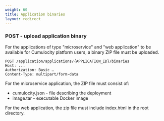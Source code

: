 ```yaml
---
weight: 60
title: Application binaries
layout: redirect
---
```


### POST - upload application binary

For the applications of type "microservice" and "web application" to be available for Cumulocity platform users, a binary ZIP file must be uploaded.

```http
POST /application/applications/{APPLICATION_ID}/binaries
Host: ...
Authorization: Basic …
Content-Type: multipart/form-data
```

For the microservice application, the ZIP file must consist of:

* cumulocity.json - file describing the deployment
* image.tar - executable Docker image

For the web application, the zip file must include index.html in the root directory.
